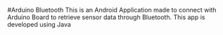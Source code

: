 #Arduino Bluetooth
This is an Android Application made to connect with Arduino Board to retrieve sensor data through Bluetooth.
This app is developed using Java

